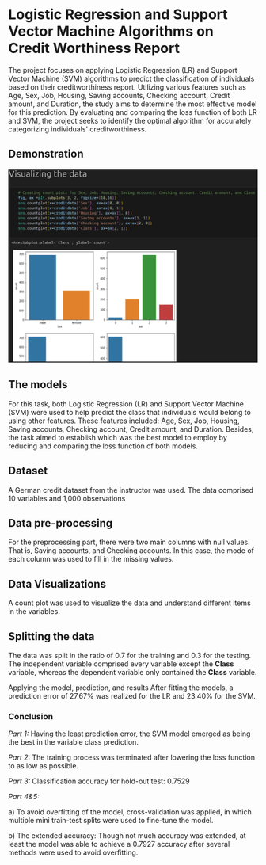 # Logistic Regression and Support Vector Machine Algorithms on Credit Worthiness Report

The project focuses on applying Logistic Regression (LR) and Support Vector Machine (SVM) algorithms to predict the classification of individuals based on their creditworthiness report. Utilizing various features such as Age, Sex, Job, Housing, Saving accounts, Checking account, Credit amount, and Duration, the study aims to determine the most effective model for this prediction. By evaluating and comparing the loss function of both LR and SVM, the project seeks to identify the optimal algorithm for accurately categorizing individuals' creditworthiness.

## Demonstration

![Demonstration](visualizing-data.png)

## The models

For this task, both Logistic Regression (LR) and Support Vector Machine (SVM) were used to help predict the class
that individuals would belong to using other features.
These features included: Age, Sex, Job, Housing, Saving accounts, Checking account, Credit amount, and Duration.
Besides, the task aimed to establish which was the best model to employ by reducing and comparing the loss function of both models.

## Dataset

A German credit dataset from the instructor was used. The data comprised 10 variables and 1,000 observations

## Data pre-processing

For the preprocessing part, there were two main columns with null values.
That is, Saving accounts, and Checking accounts. In this case, the mode of each column was used to fill in the missing values.

## Data Visualizations

A count plot was used to visualize the data and understand different items in the variables.

## Splitting the data

The data was split in the ratio of 0.7 for the training and 0.3 for the testing.
The independent variable comprised every variable except the **Class** variable,
whereas the dependent variable only contained the **Class** variable.

Applying the model, prediction, and results
After fitting the models, a prediction error of 27.67% was realized for the LR and 23.40% for the SVM.

### Conclusion
*Part 1:*
Having the least prediction error, the SVM model emerged as being the best in the variable class prediction.

*Part 2:*
The training process was terminated after lowering the loss function to as low as possible.

*Part 3:*
Classification accuracy for hold-out test: 0.7529

*Part 4&5:*

a) To avoid overfitting of the model, cross-validation was applied, in which multiple mini train-test splits were used to fine-tune the model.

b) The extended accuracy: Though not much accuracy was extended, at least the model was able to achieve a 0.7927 accuracy after several methods were used to avoid overfitting.
